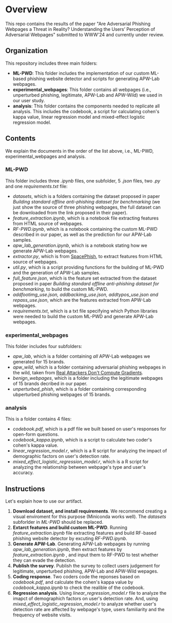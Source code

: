 # Overview
This repo contains the results of the paper "Are Adversarial Phishing Webpages a Threat in Reality?
Understanding the Users’ Perception of Adversarial Webpages" submitted to WWW'24 and currently under review.

## Organization
This repository includes three main folders:

* **ML-PWD**: This folder includes the implementation of our custom ML-based phishing website detector and scripts for generating APW-Lab webpages.  
* **experimental_webpages**: This folder contains all webpages (i.e., unperturbed phishing, legitimate, APW-Lab and APW-Wild) we used in our user study.
* **analysis**: This folder contains the components needed to replicate all analysis. This includes the codebook, a script for calculating cohen's kappa value, linear regression model and mixed-effect logistic regression model.

## Contents
We explain the documents in the order of the list above, i.e., ML-PWD, experimental_webpages and analysis.
### ML-PWD
This folder includes three *.ipynb* files, one subfolder, 5 *.json* files, two *.py* and one *requirements.txt* file:
* *datasets*, which is a folders containing the dataset proposed in paper *Building standard offline anti-phishing dataset for
benchmarking* (we just show the source of three phishing webpages, the full dataset can be downloaded from the link proposed in their paper).
* *feature_extraction.ipynb*, which is a notebook file extracting features from HTML source of webpages.
* *RF-PWD.ipynb*, which is a notebook containing the custom ML-PWD described in our paper, as well as the prediction for our APW-Lab samples.
* *apw_lab_generation.ipynb*, which is a notebook stating how we generate APW-Lab webpages.
* *extractor.py*, which is from [SpacePhish](https://github.com/hihey54/acsac22_spacephish), to extract features from HTML source of webpages.
* *util.py*, which is a script providing functions for the building of ML-PWD and the generation of APW-Lab samples.
* *full_feature.json*, which is the feature set extracted from the dataset proposed in paper *Building standard offline anti-phishing dataset for
benchmarking*, to build the custom ML-PWD.
* *addfootimg_use.json, addbackimg_use.json, addtypos_use.json and repass_use.json*, which are the features extracted from APW-Lab webpages.
* *requirements.txt*, which is a txt file specifying which Python libraries were needed to build the custom ML-PWD and generate APW-Lab webpages.
  
### experimental_webpages

This folder includes four subfolders:
* *apw_lab*, which is a folder containing *all* APW-Lab webpages we generated for 15 brands.
* *apw_wild*, which is a folder containing adversarial phishing webpages in the wild, taken from [Real Attackers Don't Compute Gradients](https://real-gradients.github.io/).
* *benign_webpages*, which is a folder including the legitimate webpages of 15 brands decribed in our paper.
* *unperturbed_phish*, which is a folder containing corresponding ubperturbed phishing webpages of 15 brands.
### analysis
This is a folder contains 4 files:
* *codebook.pdf*, which is a pdf file we built based on user's responses for open-form questions.
* *codebook_kappa.ipynb*, which is a script to calculate two coder's cohen's kappa value.
* *linear_regression_model.r*, which is a R script for analyzing the impact of demographic factors on user's detection rate.
* *mixed_effect_logistic_regression_model.r*, which is a R script for analyzing the relationship between webpage's type and user's accuracy.

## Instructions
Let's explain how to use our artifact.

1. **Download dataset, and install requirements**. We recommend creating a visual enviroment for this purpose (Miniconda works well). The *datasets* subforlder in *ML-PWD* should be replaced.
2. **Extarct features and build custom ML-PWD**. Running *feature_extraction.ipynb* file extracting features and build RF-based phishing website detector by excuting *RF-PWD.ipynb*.
3. **Generate APW-Lab**. Generating APW-Lab webpages by running *apw_lab_generation.ipynb*, then extract features by *feature_extraction.ipynb* , and input them to RF-PWD to test whether they can evade the detection.
4. **Publish the survey**. Publish the survey to collect users judgement for legitimate, unperturbed phishing, APW-Lab and APW-Wild wepages.
5. **Coding response**. Two coders code the reponses based on *codebook.pdf*, and calculate the cohen's kappa value by *codebook_kappa.ipynb* to check the realible of the codebook.
6. **Regression analysis**. Using *linear_regression_model.r* file to analyze the imapct of demographich factors on user's detection rate. And, using *mixed_effect_logistic_regression_model.r* to analyze whether user's detection rate are affected by webpage's type, users familiarity and the frequency of website visits.
   

